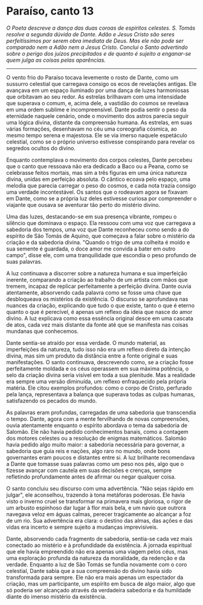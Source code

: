 # Paraíso, canto 13

_O Poeta descreve a dança das duas coroas de espíritos celestes. S. Tomás resolve a segunda dúvida de Dante. Adão e Jesus Cristo são seres perfeitíssimos por serem obra imediata de Deus. Mas ele não pode ser comparado nem a Adão nem a Jesus Cristo. Conclui o Santo advertindo sobre o perigo dos juízos precipitados e de quanto é sujeito a enganar-se quem julga as coisas pelas aparências._

---

O vento frio do Paraíso tocava levemente o rosto de Dante, como um sussurro celestial que carregava consigo os ecos de revelações antigas. Ele avançava em um espaço iluminado por uma dança de luzes harmoniosas que orbitavam ao seu redor. As estrelas brilhavam com uma intensidade que superava o comum, e, acima dele, a vastidão do cosmos se revelava em uma ordem sublime e incompreensível. Dante podia sentir o peso da eternidade naquele cenário, onde o movimento dos astros parecia seguir uma lógica divina, distante da compreensão humana. As estrelas, em suas várias formações, desenhavam no céu uma coreografia cósmica, ao mesmo tempo serena e majestosa. Ele se via imerso naquele espetáculo celestial, como se o próprio universo estivesse conspirando para revelar os segredos ocultos do divino.

Enquanto contemplava o movimento dos corpos celestes, Dante percebeu que o canto que ressoava não era dedicado a Baco ou a Peana, como se celebrasse feitos mortais, mas sim a três figuras em uma única natureza divina, unidas em perfeição absoluta. O cântico ecoava pelo espaço, uma melodia que parecia carregar o peso do cosmos, e cada nota trazia consigo uma verdade incontestável. Os santos que o rodeavam agora se fixavam em Dante, como se a própria luz deles estivesse curiosa por compreender o viajante que ousava se aventurar tão perto do mistério divino.

Uma das luzes, destacando-se em sua presença vibrante, rompeu o silêncio que dominava o espaço. Ela ressoou com uma voz que carregava a sabedoria dos tempos, uma voz que Dante reconheceu como sendo a do espírito de São Tomás de Aquino, que começava a falar sobre o mistério da criação e da sabedoria divina. "Quando o trigo de uma colheita é moído e sua semente é guardada, o doce amor me convida a bater em outro campo", disse ele, com uma tranquilidade que escondia o peso profundo de suas palavras.

A luz continuava a discorrer sobre a natureza humana e sua imperfeição inerente, comparando a criação ao trabalho de um artista com mãos que tremem, incapaz de replicar perfeitamente a perfeição divina. Dante ouvia atentamente, absorvendo cada palavra como se fosse uma chave que desbloqueava os mistérios da existência. O discurso se aprofundava nas nuances da criação, explicando que tudo o que existe, tanto o que é eterno quanto o que é perecível, é apenas um reflexo da ideia que nasce do amor divino. A luz explicava como essa essência original desce em uma cascata de atos, cada vez mais distante da fonte até que se manifesta nas coisas mundanas que conhecemos.

Dante sentia-se atraído por essa verdade. O mundo material, as imperfeições da natureza, tudo isso não era um reflexo direto da intenção divina, mas sim um produto da distância entre a fonte original e suas manifestações. O santo continuava, descrevendo como, se a criação fosse perfeitamente moldada e os céus operassem em sua máxima potência, o selo da criação divina seria visível em toda a sua plenitude. Mas a realidade era sempre uma versão diminuída, um reflexo enfraquecido pela própria matéria. Ele citou exemplos profundos: como o corpo de Cristo, perfurado pela lança, representava a balança que superava todas as culpas humanas, satisfazendo os pecados do mundo.

As palavras eram profundas, carregadas de uma sabedoria que transcendia o tempo. Dante, agora com a mente fervilhando de novas compreensões, ouvia atentamente enquanto o espírito abordava o tema da sabedoria de Salomão. Ele não havia pedido conhecimentos banais, como a contagem dos motores celestes ou a resolução de enigmas matemáticos. Salomão havia pedido algo muito maior: a sabedoria necessária para governar, a sabedoria que guia reis e nações, algo raro no mundo, onde bons governantes eram poucos e distantes entre si. A luz brilhante recomendava a Dante que tomasse suas palavras como um peso nos pés, algo que o fizesse avançar com cautela em suas decisões e crenças, sempre refletindo profundamente antes de afirmar ou negar qualquer coisa.

O santo concluiu seu discurso com uma advertência. "Não sejas rápido em julgar", ele aconselhou, trazendo à tona metáforas poderosas. Ele havia visto o inverno cruel se transformar na primavera mais gloriosa, o rigor de um arbusto espinhoso dar lugar à flor mais bela, e um navio que outrora navegava veloz em águas calmas, perecer tragicamente ao alcançar a foz de um rio. Sua advertência era clara: o destino das almas, das ações e das vidas era incerto e sempre sujeito a mudanças imprevisíveis.

Dante, absorvendo cada fragmento de sabedoria, sentia-se cada vez mais conectado ao mistério e à profundidade da existência. A jornada espiritual que ele havia empreendido não era apenas uma viagem pelos céus, mas uma exploração profunda da natureza da moralidade, da redenção e da verdade. Enquanto a luz de São Tomás se fundia novamente com o coro celestial, Dante sabia que a sua compreensão do divino havia sido transformada para sempre. Ele não era mais apenas um espectador da criação, mas um participante, um espírito em busca de algo maior, algo que só poderia ser alcançado através da verdadeira sabedoria e da humildade diante do imenso mistério da existência.